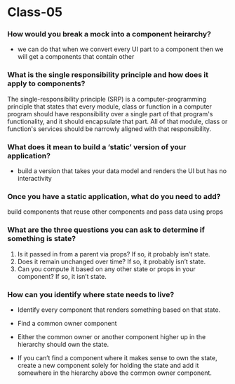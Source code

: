 # Class-05

### How would you break a mock into a component heirarchy?
- we can do that when we convert every UI part to a component then we will get a components that contain other
### What is the single responsibility principle and how does it apply to components?
The single-responsibility principle (SRP) is a computer-programming principle that states that every module, class or function in a computer program should have responsibility over a single part of that program's functionality, and it should encapsulate that part. All of that module, class or function's services should be narrowly aligned with that responsibility.
### What does it mean to build a ‘static’ version of your application?
- build a version that takes your data model and renders the UI but has no interactivity
### Once you have a static application, what do you need to add?
build components that reuse other components and pass data using props
### What are the three questions you can ask to determine if something is state?

1. Is it passed in from a parent via props? If so, it probably isn’t state.
2. Does it remain unchanged over time? If so, it probably isn’t state.
3. Can you compute it based on any other state or props in your component? If so, it isn’t state.

### How can you identify where state needs to live?

- Identify every component that renders something based on that state.

- Find a common owner component

- Either the common owner or another component higher up in the hierarchy should own the state.

- If you can’t find a component where it makes sense to own the state, create a new component solely for holding the state and add it somewhere in the hierarchy above the common owner component.

